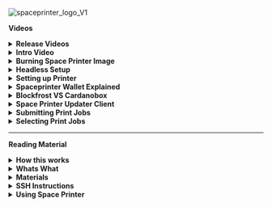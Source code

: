 ![spaceprinter_logo_V1](https://user-images.githubusercontent.com/50184793/158988554-897dfbab-ad58-4957-a183-4a2e8d72c6e9.png)

**Videos**

<details>
  <summary><b>Release Videos</b></summary>
   <details>
    <summary>V0.5.1-Beta</summary>
    
https://user-images.githubusercontent.com/50184793/169188289-c19e733e-f1a3-4497-abae-b7a27b7c6d17.mp4
  </details>
  
  <details>
    <summary>V0.5-Beta</summary>
    
https://user-images.githubusercontent.com/50184793/168614253-6e0efcce-10d7-43b8-96c6-c5ffbbb51bf7.mp4
  </details>
  
  <details>
    <summary>V0.4-Beta</summary>
    
https://user-images.githubusercontent.com/50184793/166256355-32b32606-ce2a-4cf3-9340-5bb910eec5b9.mp4
  </details>
  
</details>

<details>
  <summary><b>Intro Video</b></summary>

  https://user-images.githubusercontent.com/50184793/166168050-70cbcd21-9bfd-4ed2-b2a3-8588f3fef16b.mp4
</details>
 
<details>
  <summary><b>Burning Space Printer Image</b></summary>
  
https://user-images.githubusercontent.com/50184793/166245597-8fbeb16f-7113-405d-8104-c5a7038e3a95.mp4
</details>

<details>
  <summary><b>Headless Setup</b></summary>
  
  https://user-images.githubusercontent.com/50184793/166245424-285ea610-026c-4916-adad-ae24238b94da.mp4
</details>

<details>
  <summary><b>Setting up Printer</b></summary>

https://user-images.githubusercontent.com/50184793/166266598-8e4d21e6-84c6-4fc6-af91-cee692597f3d.mp4
</details>

<details>
  <summary><b>Spaceprinter Wallet Explained</b></summary>

https://user-images.githubusercontent.com/50184793/169544225-3d86764b-713d-4d65-8e0e-546bc578aab0.mp4
</details>

<details>
  <summary><b>Blockfrost VS Cardanobox</b></summary>

https://user-images.githubusercontent.com/50184793/169318248-05739bd3-a60e-42db-9e24-cb3f87fbd868.mp4
</details>

<details>
  <summary><b>Space Printer Updater Client</b></summary>

https://user-images.githubusercontent.com/50184793/169320539-3fb5e658-35b3-4f4c-ab59-2720fd574611.mp4
</details>

<details>
  <summary><b>Submitting Print Jobs</b></summary>
  Coming soon.
</details>

<details>
  <summary><b>Selecting Print Jobs</b></summary>
  Coming soon.
</details>
<hr />

**Reading Material**

<details>
  <summary><b>How this works</b></summary>
  
  Image is based on Ubuntu 22.04.
  <blockquote>
    
  Space Printer firmware brings a frontend dashboard that connects you to the cardano blockchain to access teh Adosia 3d printing smart contract.

  Space printer connects to Cardano blockchain through Cardano Box's hosted node or Blockfrost for those that don't wish to run their own node.

  It utilizes https://open-rpc.org/ to generate and spec out the JSON-RPC 2.0 based backend api and front end client for React.

  The idea of Space Printer dapp is to have it work directly on Raspberry Pi hardware that is connected to your 3D printers serial port.
  Now days most serial ports on 3D printers are emulated through USB.

  Also this takes in mind that you're running a 3D printer that supports Marlin Firmware G-Code commands which is something like 95% of all 3D printers.
  However if you're running a specialty 3D printer and you have serial access to it, we will be more than happy to work with you to support as many 3D     printers out of the box as we can.

  Space Printer needs to be able to access the Cardano blockchain to pull information about print jobs from the Adosia market place smart contracts.
  And to create transactions like minting your registration NFT and accepting print jobs etc etc.

  The dapp/firmware is currently setup to use Blockfrost, for which you can get a free API key that gives you up to 50k requests a day which is MORE       than enough for Space Printer. You will also be able to reuse the API key on more than one device.

  Second solution is running Cardano Box From Adosia. Cardano Box runs tools like Ogmios and Kupo that are hooked up to the Cardano Node directly. If you   have the know how on how to setup Ogmios and Kup and Cardano-node on your own hardware you can point Space Printer towards that as well.
  </blockquote>
</details>

<details>
  <summary><b>Whats What</b></summary>
  
  <blockquote>
    **Server directory** contains the backend api source code the JSON-RPC 2.0<br/>
    **Client directory** contains a reactjs client with auto compelte and everyting for the above api.<br/>
    </blockquote>
</details>

<details>
  <summary><b>Materials</b></summary>
  
<blockquote> 
Currently Space Printer is supported on all Raspberry PI3 and above. You can atually burn the image onto a SD Card or USB Drive and switch it on the go between different Raspberry Pis.

Few things to keep in mind. Using certain Raspberry Pi's come with certian restrictions outlined below:
  
**SD Cards**: Even though this image is supported on SD Cards and using certain Raspberry Pi models will give you no choice but to use a SD Card. I am not a SD Card fan, they're not too reliable and painfully slow but get the job done most of the time. However as long as you save your printer seed phrases.
due to decentralization and data being stored on the Cardano network recovering from a crashed SD card or system in general is rather painless.
  
**Slicer**: Space Printer has the capability to run Kiri:Moto Slicer locally, but it won't let you set it up unless you're using a device with 2Gb or more.
  
**Raspberry Pi 3A+**: This is a great little 512Ram Quad Corce devvice wtih build in WiFi, SD Card port and 1xUSB2.0 port. Using this device you will need to setup a file with your WiFi credentials describe int he instructions and you can only use an SD card do to it only hacing one USB port which use going to be use to plug into your 3D printer.
  
**Raspberry Pi 3B+**: This is by far my favorite model and I still have one I bought 5 years ago. These come with 1Gb Ram, Quad 64Bit core, 4 USB ports and ethernet port. Due to the fact that you can plug this one up to your network directly it makes it somewhat easier to do first time setup after burning and running your image.

**Raspberry Pi 4B+** Much like the 3B+ any range from 1Gb to 8Gb of these will work these are excellent SBCs.
  
**Power Supplies** Buy a Raspberry Pi certified power supply, simple Amazon or Google search will turn up several I like using this power supply beccause it comes with plugs for most countries: https://www.amazon.com/gp/product/B07VNQ3YHG/ref=ppx_yo_dt_b_asin_title_o02_s00?ie=UTF8&psc=1
  
**Ethernet** Normal ethernet CAT5 and higher cable if you don't want to use WiFi setup.

**USB** Your 3D printer should have come with a USB cable to connect to your computer, if it didn't check what type of USB port your printer has and get one.

</blockquote>
</details>

<details>
  <summary><b>SSH Instructions</b></summary>
  
<blockquote>
  **SSH Credentials**
  username: printer
  password: spaceprinter
    
  First boot up will take longer. Due to expanding into the full size of your medium.
  And running some first time scripts. The first bootup time will also depend on the Raspberry Pi that you use.
  
  1) I would recommend SSH into the device and changing the password with the `passwd` command.
  
  2) You can setup your Wifi and Blockfrost API key headlesly by following the instrctions in the "Headless Setup" video above.
</blockquote>
</details>

<details>
  <summary><b>Using Space Printer</b></summary>
  
<blockquote>
  Keep in mind the Space Printer dapp is still in very early Development Beta stages.
  
  Once you have your Raspberry Pi running with the Space Printer firmware and connected to your network. You should be able to open up any web browser      and type in `http://spaceprinter.local` in the address bar and it should bring up the Space Printer UI.

  From there you can select your session type, meaning how is the dapp accessing the Cardano Blockchain as explained above, you can choose `Blockfrost`     or `Cardano Box`.

  Choosing the Blockfrost option will require you to create a local account on your device and obtain a blockfrost API key.
  
  Choosing the Cardano Box option will only require you to login with the same account you have existing on your Cardano Box.
  
  If for some reason you're getting Auth Errors or no account on either solution and you can't remember your passwords. You can use the WIPE db solution,   keep in mind this will also wipe any wallet information you had on the device. However you can easily recover your wallets with your seed phrase and     all the data will resync from the Cardano Blockchain (FUCK YEAH DECENTRALIZATION)!!!
  
  Next step is to setup your printer wallet with one of two options, generate a new one or recover from seed phrase. Either option you chose you will       need to have your Space Printer device connected to your printer via USB and make sure it has a serial connection.
  
  Once your wallet is setup you will need to make sure it's funded with enough ADA to complete registration transactions if it's a new wallet and to pick   up new print jobs or complete current ones.
</blockquote>
</details>
